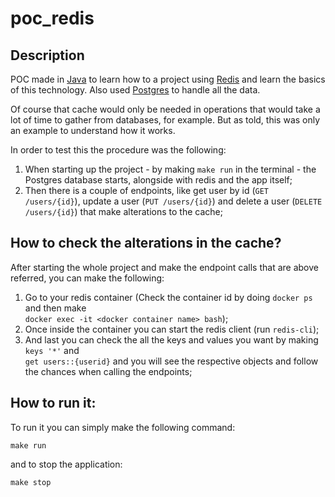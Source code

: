 # poc_redis

## Description

POC made in [Java](https://www.java.com/en/) to learn how to a project using [Redis](https://redis.io/) and learn the basics of this technology. Also used [Postgres](https://www.postgresql.org/) to handle all the data. 

Of course that cache would only be needed in operations that would take a lot of time to gather from databases, for example.
But as told, this was only an example to understand how it works.

In order to test this the procedure was the following:

1. When starting up the project - by making `make run` in the terminal - the Postgres database starts, alongside with redis and the app itself;
2. Then there is a couple of endpoints, like get user by id (`GET /users/{id}`), update a user (`PUT /users/{id}`) and delete a user (`DELETE /users/{id}`) that make alterations to the cache;

## How to check the alterations in the cache?

After starting the whole project and make the endpoint calls that are above referred, you can make the following:

1. Go to your redis container (Check the container id by doing `docker ps` and then make <br> `docker exec -it <docker container name> bash`);
2. Once inside the container you can start the redis client (run `redis-cli`);
3. And last you can check the all the keys and values you want by making `keys '*'` and <br> `get users::{userid}` and you will see the respective objects and follow the chances when calling the endpoints;

## How to run it:

To run it you can simply make the following command:

```shell
make run
```

and to stop the application: 
```shell
make stop
```